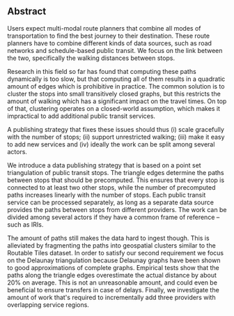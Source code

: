 ## Abstract

<!-- Context -->
Users expect multi-modal route planners that combine all modes of transportation to find the best journey to their destination. These route planners have to combine different kinds of data sources, such as road networks and schedule-based public transit. We focus on the link between the two, specifically the walking distances between stops.
<!-- Need -->
Research in this field so far has found that computing these paths dynamically is too slow, but that computing all of them results in a quadratic amount of edges which is prohibitive in practice. The common solution is to cluster the stops into small transitively closed graphs, but this restricts the amount of walking which has a significant impact on the travel times. On top of that, clustering operates on a closed-world assumption, which makes it impractical to add additional public transit services.
<!-- Task -->
A publishing strategy that fixes these issues should thus (i) scale gracefully with the number of stops; (ii) support unrestricted walking; (iii) make it easy to add new services and (iv) ideally the work can be split among several actors.
<!-- Object -->
We introduce a data publishing strategy that is based on a point set triangulation of public transit stops. The triangle edges determine the paths between stops that should be precomputed. This ensures that every stop is connected to at least two other stops, while the number of precomputed paths increases linearly with the number of stops. Each public transit service can be processed separately, as long as a separate data source provides the paths between stops from different providers. The work can be divided among several actors if they have a common frame of reference – such as IRIs. 
<!-- Findings -->
The amount of paths still makes the data hard to ingest though. This is alleviated by fragmenting the paths into geospatial clusters similar to the Routable Tiles dataset. In order to satisfy our second requirement we focus on the Delaunay triangulation because Delaunay graphs have been shown to good approximations of complete graphs. Empirical tests show that the paths along the triangle edges overestimate the actual distance by about 20% on average. This is not an unreasonable amount, and could even be beneficial to ensure transfers in case of delays. Finally, we investigate the amount of work that's required to incrementally add three providers with overlapping service regions.


<!-- Conclusion   -->
<!-- Perspectives -->
